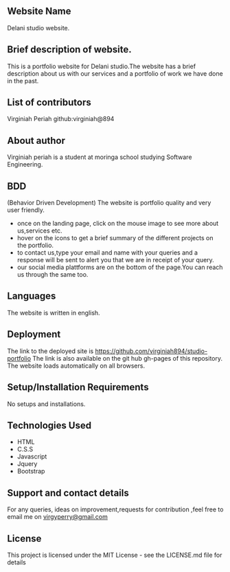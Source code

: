 ## Website Name
 Delani studio website.

## Brief description of website.
This is a portfolio website for Delani studio.The website has a brief description about us with our services and a portfolio of work we have done in the past.

## List of contributors
Virginiah Periah github:virginiah@894

## About author
Virginiah periah is a student at moringa school studying Software Engineering.

## BDD
(Behavior Driven Development)
The website is portfolio quality and very user friendly.
* once on the landing page, click on the mouse image to see more about us,services etc.
* hover on the icons to get a brief summary of the different projects on the portfolio.
* to contact us,type your email and name with your queries and a response will be sent to alert you that we are in receipt of your query.
* our social media plattforms are on the bottom of the page.You can reach us through the same too. 
## Languages
The website is written in english.
## Deployment
The link to the deployed site is https://github.com/virginiah894/studio-portfolio
The link is also available on the git hub gh-pages of this repository.
The website loads automatically on all browsers.

## Setup/Installation Requirements
No setups and installations.
## Technologies Used
* HTML
* C.S.S
* Javascript
* Jquery
* Bootstrap
## Support and contact details
For any queries, ideas on improvement,requests for contribution ,feel free to email me on virgyperry@gmail.com

 ## License
This project is licensed under the MIT License - see the LICENSE.md file for details
